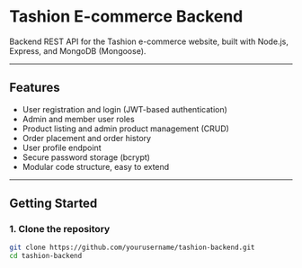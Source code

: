 # Tashion E-commerce Backend

Backend REST API for the Tashion e-commerce website, built with Node.js, Express, and MongoDB (Mongoose).

---

## Features

- User registration and login (JWT-based authentication)
- Admin and member user roles
- Product listing and admin product management (CRUD)
- Order placement and order history
- User profile endpoint
- Secure password storage (bcrypt)
- Modular code structure, easy to extend

---

## Getting Started

### 1. Clone the repository

```sh
git clone https://github.com/yourusername/tashion-backend.git
cd tashion-backend
